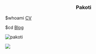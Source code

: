 <h3 align="center">Pakoti</h3>


$whoami [CV](https://pakoti.github.io/cv.html)

$cd [Blog](https://pakoti.github.io/)



<p><img align="center" src="https://github-readme-stats.vercel.app/api/top-langs?username=pakoti&show_icons=true&locale=en&layout=compact" alt="pakoti" /></p>

<p><img align="center" src="https://github-readme-stats-git-masterrstaa-rickstaa.vercel.app/api?username=pakoti" /></p>
